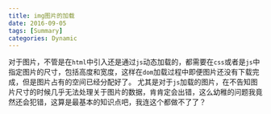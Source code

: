 ```yaml
---
title: img图片的加载
date: 2016-09-05
tags: [Summary]
categories: Dynamic
---
```


对于图片，不管是在`html`中引入还是通过`js`动态加载的，都需要在`css`或者是`js`中指定图片的尺寸，包括高度和宽度，这样在`dom`加载过程中即便图片还没有下载完成，但是图片占有的空间已经分配好了。
尤其是对于`js`加载的图片，在不告知图片尺寸的时候几乎无法处理关于图片的数据，肯肯定会出错，这么幼稚的问题我竟然还会犯错，这算是最基本的知识点吧，我连这个都做不了了？